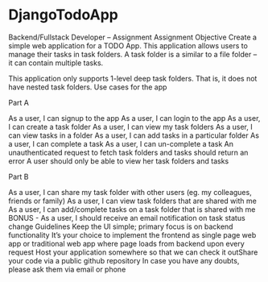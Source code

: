 # DjangoTodoApp
Backend/Fullstack Developer – Assignment
Assignment Objective
Create a simple web application for a TODO App. This application allows users to manage their tasks in task folders. A task folder is a similar to a file folder – it can contain multiple tasks.

This application only supports 1-level deep task folders. That is, it does not have nested task folders.
Use cases for the app

Part A

As a user, I can signup to the app
As a user, I can login to the app
As a user, I can create a task folder
As a user, I can view my task folders
As a user, I can view tasks in a folder
As a user, I can add tasks in a particular folder
As a user, I can complete a task
As a user, I can un-complete a task
An unauthenticated request to fetch task folders and tasks should return an error
A user should only be able to view her task folders and tasks

Part B

As a user, I can share my task folder with other users (eg. my colleagues, friends or family)
As a user, I can view task folders that are shared with me
As a user, I can add/complete tasks on a task folder that is shared with me
BONUS - As a user, I should receive an email notification on task status change
Guidelines
Keep the UI simple; primary focus is on backend functionality
It’s your choice to implement the frontend as
single page web app
or 
traditional web app where page loads from backend upon every request
Host your application somewhere so that we can check it outShare your code via a public github repository
In case you have any doubts, please ask them via email or phone

